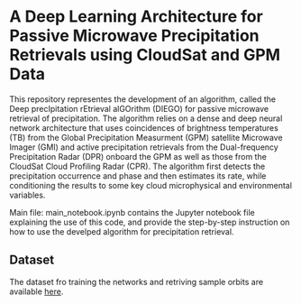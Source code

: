 # A Deep Learning Architecture for Passive Microwave Precipitation Retrievals using CloudSat and GPM Data
This repository representes the development of an algorithm, called the Deep precIpitation rEtrieval alGOrithm (DIEGO) for passive microwave retrieval of precipitation. The algorithm relies on a dense and deep neural network architecture that uses coincidences of brightness temperatures (TB) from the Global Precipitation Measurment (GPM) satellite Microwave Imager (GMI) and active precipitation retrievals from the Dual-frequency Precipitation Radar (DPR) onboard the GPM as well as those from the CloudSat Cloud Profiling Radar (CPR). The algorithm first detects the precipitation occurrence and phase and then estimates its rate, while conditioning the results to some key cloud microphysical and environmental variables.

Main file: main_notebook.ipynb contains the Jupyter notebook file explaining the use of this code, and provide the step-by-step instruction on how to use the develped algorithm for precipitation retrieval.

## Dataset
The dataset fro training the networks and retriving sample orbits are available [here](https://drive.google.com/drive/folders/1ZX-_TfDd6dkYl3ZNfd7xfr9YHM2PO3vZ?usp=sharing). 


